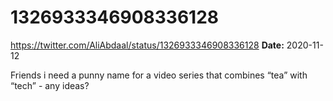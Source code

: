 # 1326933346908336128
https://twitter.com/AliAbdaal/status/1326933346908336128
**Date:** 2020-11-12

Friends i need a punny name for a video series that combines “tea” with “tech” - any ideas?
